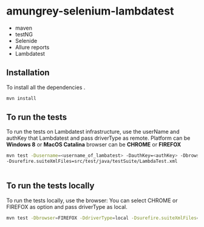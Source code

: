 # amungrey-selenium-lambdatest
- maven
- testNG
- Selenide
- Allure reports
- Lambdatest



## Installation

To install all the dependencies .

```bash
mvn install
```


## To run the tests

To run the tests on Lambdatest infrastructure, use the userName and authKey that Lambdatest and pass driverType as remote.
Platform can be **Windows 8** or **MacOS Catalina**
browser can be **CHROME** or **FIREFOX**

```bash
mvn test -Dusername=<username_of_lambatest> -DauthKey=<authKey> -Dbrowser=CHROME -DdriverType=remote  "-Dplatform=Windows 8"
-Dsurefire.suiteXmlFiles=src/test/java/testSuite/LambdaTest.xml
	
```

## To run the tests locally

To run the tests locally, use the browser: You can select CHROME or FIREFOX as option and pass driverType as local.

```bash
mvn test -Dbrowser=FIREFOX -DdriverType=local -Dsurefire.suiteXmlFiles=src/test/java/testSuite/LambdaTest.xml

```



